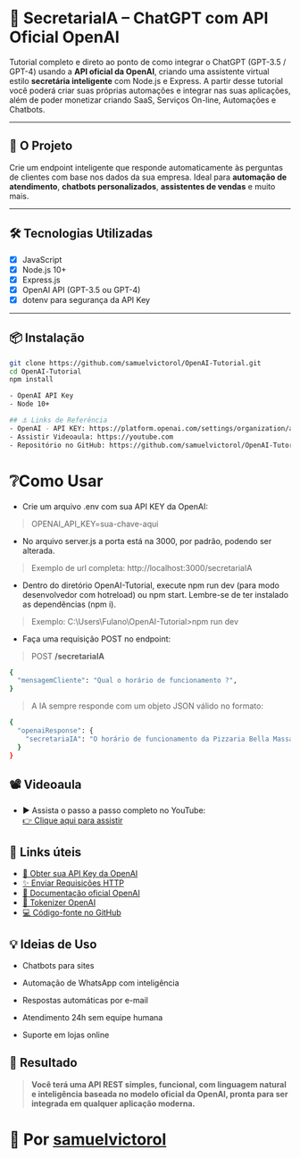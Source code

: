# 🤖 SecretariaIA – ChatGPT com API Oficial OpenAI

Tutorial completo e direto ao ponto de como integrar o ChatGPT (GPT-3.5 / GPT-4) usando a **API oficial da OpenAI**, criando uma assistente virtual estilo **secretária inteligente** com Node.js e Express. A partir desse tutorial você poderá criar suas próprias automações e integrar nas suas aplicações, além de poder monetizar criando SaaS, Serviços On-line, Automações e Chatbots.

---

## 🚀 O Projeto

Crie um endpoint inteligente que responde automaticamente às perguntas de clientes com base nos dados da sua empresa. Ideal para **automação de atendimento**, **chatbots personalizados**, **assistentes de vendas** e muito mais.

---

## 🛠️ Tecnologias Utilizadas

- [x] JavaScript
- [x] Node.js 10+
- [x] Express.js
- [x] OpenAI API (GPT-3.5 ou GPT-4)
- [x] dotenv para segurança da API Key

---

## 📦 Instalação

```bash
git clone https://github.com/samuelvictorol/OpenAI-Tutorial.git
cd OpenAI-Tutorial
npm install

- OpenAI API Key
- Node 10+

## ⚓ Links de Referência
- OpenAI - API KEY: https://platform.openai.com/settings/organization/api-keys
- Assistir Videoaula: https://youtube.com
- Repositório no GitHub: https://github.com/samuelvictorol/OpenAI-Tutorial
```

# ❔Como Usar

- Crie um arquivo .env com sua API KEY da OpenAI:
> OPENAI_API_KEY=sua-chave-aqui
- No arquivo server.js a porta está na 3000, por padrão, podendo ser alterada.
> Exemplo de url completa: http://localhost:3000/secretariaIA
- Dentro do diretório OpenAI-Tutorial, execute npm run dev (para modo desenvolvedor com hotreload) ou npm start. Lembre-se de ter instalado as dependências (npm i).
>  Exemplo: C:\Users\Fulano\OpenAI-Tutorial>npm run dev

- Faça uma requisição POST no endpoint:

> POST <strong>/secretariaIA</strong>

```bash
{
  "mensagemCliente": "Qual o horário de funcionamento ?",
}
```
> A IA sempre responde com um objeto JSON válido no formato:
```bash
{
  "openaiResponse": {
    "secretariaIA": "O horário de funcionamento da Pizzaria Bella Massa é todos os dias das 18h às 23h."
  }
}
```
## 📽️ Videoaula

- ▶️ Assista o passo a passo completo no YouTube:<br>
[👉 Clique aqui para assistir](https://youtube.com)

## 🔗 Links úteis
- [🔑 Obter sua API Key da OpenAI](https://platform.openai.com/api-keys)
- [✨ Enviar Requisições HTTP](https://hoppscotch.io/)
- [📘 Documentação oficial OpenAI](https://platform.openai.com/docs/api-reference/introduction)
- [🎲 Tokenizer OpenAI](https://platform.openai.com/tokenizer)
- [💻 Código-fonte no GitHub](https://github.com/GuitasGarage/OpenAI-Tutorial-2025?tab=readme-ov-file)

## 💡 Ideias de Uso
- Chatbots para sites

- Automação de WhatsApp com inteligência

- Respostas automáticas por e-mail

- Atendimento 24h sem equipe humana

- Suporte em lojas online

## 🧠 Resultado
> <strong>Você terá uma API REST simples, funcional, com linguagem natural e inteligência baseada no modelo oficial da OpenAI, pronta para ser integrada em qualquer aplicação moderna.</strong>

# 📍 Por [samuelvictorol](https://samuelvictorol.github.io/portfolio)
